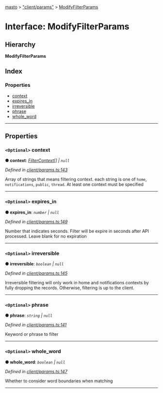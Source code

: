 [masto](../README.md) > ["client/params"](../modules/_client_params_.md) > [ModifyFilterParams](../interfaces/_client_params_.modifyfilterparams.md)

# Interface: ModifyFilterParams

## Hierarchy

**ModifyFilterParams**

## Index

### Properties

* [context](_client_params_.modifyfilterparams.md#context)
* [expires_in](_client_params_.modifyfilterparams.md#expires_in)
* [irreversible](_client_params_.modifyfilterparams.md#irreversible)
* [phrase](_client_params_.modifyfilterparams.md#phrase)
* [whole_word](_client_params_.modifyfilterparams.md#whole_word)

---

## Properties

<a id="context"></a>

### `<Optional>` context

**● context**: *[FilterContext](../modules/_entities_filter_.md#filtercontext)[] \| `null`*

*Defined in [client/params.ts:143](https://github.com/neet/masto.js/blob/a11943e/src/client/params.ts#L143)*

Array of strings that means filtering context. each string is one of `home`, `notifications`, `public`, `thread`. At least one context must be specified

___
<a id="expires_in"></a>

### `<Optional>` expires_in

**● expires_in**: *`number` \| `null`*

*Defined in [client/params.ts:149](https://github.com/neet/masto.js/blob/a11943e/src/client/params.ts#L149)*

Number that indicates seconds. Filter will be expire in seconds after API processed. Leave blank for no expiration

___
<a id="irreversible"></a>

### `<Optional>` irreversible

**● irreversible**: *`boolean` \| `null`*

*Defined in [client/params.ts:145](https://github.com/neet/masto.js/blob/a11943e/src/client/params.ts#L145)*

Irreversible filtering will only work in home and notifications contexts by fully dropping the records. Otherwise, filtering is up to the client.

___
<a id="phrase"></a>

### `<Optional>` phrase

**● phrase**: *`string` \| `null`*

*Defined in [client/params.ts:141](https://github.com/neet/masto.js/blob/a11943e/src/client/params.ts#L141)*

Keyword or phrase to filter

___
<a id="whole_word"></a>

### `<Optional>` whole_word

**● whole_word**: *`boolean` \| `null`*

*Defined in [client/params.ts:147](https://github.com/neet/masto.js/blob/a11943e/src/client/params.ts#L147)*

Whether to consider word boundaries when matching

___

